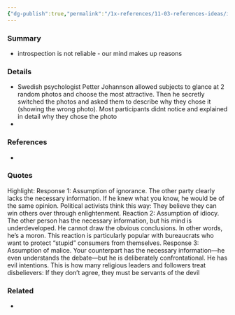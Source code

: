```yaml
---
{"dg-publish":true,"permalink":"/1x-references/11-03-references-ideas/introspection-illusion/","dgHomeLink":true,"dgPassFrontmatter":false,"dgShowBacklinks":true,"dgShowLocalGraph":false,"dgShowInlineTitle":true}
---
```



### Summary
- introspection is not reliable - our mind makes up reasons

### Details
- Swedish psychologist Petter Johannson allowed subjects to glance at 2 random photos and choose the most attractive. Then he secretly switched the photos and asked them to describe why they chose it (showing the wrong photo). Most participants didnt notice and explained in detail why they chose the photo
- 

### References
- 

### Quotes
Highlight: Response 1: Assumption of ignorance. The other party clearly lacks the necessary information. If he knew what you know, he would be of the same opinion. Political activists think this way: They believe they can win others over through enlightenment. Reaction 2: Assumption of idiocy. The other person has the necessary information, but his mind is underdeveloped. He cannot draw the obvious conclusions. In other words, he’s a moron. This reaction is particularly popular with bureaucrats who want to protect “stupid” consumers from themselves. Response 3: Assumption of malice. Your counterpart has the necessary information—he even understands the debate—but he is deliberately confrontational. He has evil intentions. This is how many religious leaders and followers treat disbelievers: If they don’t agree, they must be servants of the devil


### Related
- 